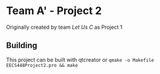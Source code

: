 # Team A' - Project 2

Originally created by team *Let Us C* as Project 1

## Building

This project can be built with qtcreator or `qmake -o Makefile EECS448Project2.pro && make`
